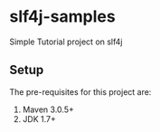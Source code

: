 # slf4j-samples

Simple Tutorial project on slf4j

## Setup

The pre-requisites for this project are:
1. Maven 3.0.5+
2. JDK 1.7+

